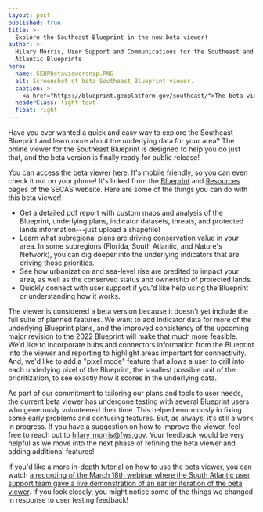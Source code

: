 ```yaml
---
layout: post
published: true
title: >-
  Explore the Southeast Blueprint in the new beta viewer!
author: >-
  Hilary Morris, User Support and Communications for the Southeast and South
  Atlantic Blueprints
hero:
  name: SEBPbetaviewersnip.PNG
  alt: Screenshot of beta Southeast Blueprint viewer.
  caption: >-
    <a href="https://blueprint.geoplatform.gov/southeast/">The beta viewer</a> is an easy-to-use online interface for exploring the Southeast Blueprint.
  headerClass: light-text
  float: right
---
```

Have you ever wanted a quick and easy way to explore the Southeast Blueprint and learn more about the underlying data for your area? The online viewer for the Southeast Blueprint is designed to help you do just that, and the beta version is finally ready for public release!

You can [access the beta viewer here](https://blueprint.geoplatform.gov/southeast/). It's mobile friendly, so you can even check it out on your phone! It's linked from the [Blueprint](../blueprint) and [Resources](../resources) pages of the SECAS website. Here are some of the things you can do with this beta viewer!

- Get a detailed pdf report with custom maps and analysis of the Blueprint, underlying plans, indicator datasets, threats, and protected lands information---just upload a shapefile!
- Learn what subregional plans are driving conservation value in your area. In some subregions (Florida, South Atlantic, and Nature's Network), you can dig deeper into the underlying indicators that are driving those priorities. 
- See how urbanization and sea-level rise are predited to impact your area, as well as the conserved status and ownership of protected lands.<!--more-->
- Quickly connect with user support if you'd like help using the Blueprint or understanding how it works.

The viewer is considered a beta version because it doesn't yet include the full suite of planned features. We want to add indicator data for more of the underlying Blueprint plans, and the improved consistency of the upcoming major revision to the 2022 Blueprint will make that much more feasible. We'd like to incorporate hubs and connectors information from the Blueprint into the viewer and reporting to highlight areas important for connectivity. And, we'd like to add a "pixel mode" feature that allows a user to drill into each underlying pixel of the Blueprint, the smallest possible unit of the prioritization, to see exactly how it scores in the underlying data.

As part of our commitment to tailoring our plans and tools to user needs, the current beta viewer has undergone testing with several Blueprint users who generously volunteered their time. This helped enormously in fixing some early problems and confusing features. But, as always, it's still a work in progress. If you have a suggestion on how to improve the viewer, feel free to reach out to hilary_morris@fws.gov. Your feedback would be very helpful as we move into the next phase of refining the beta viewer and adding additional features!

If you'd like a more in-depth tutorial on how to use the beta viewer, you can watch [a recording of the March 18th webinar where the South Atlantic user support team gave a live demonstration of an earlier iteration of the beta viewer](https://youtu.be/qaqjLXGDmbs). If you look closely, you might notice some of the things we changed in response to user testing feedback!
